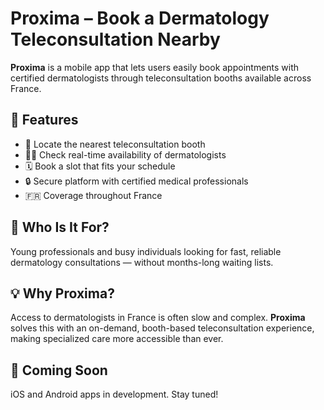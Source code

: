 # Proxima – Book a Dermatology Teleconsultation Nearby

**Proxima** is a mobile app that lets users easily book appointments with certified dermatologists through teleconsultation booths available across France.

## 🚀 Features

- 📍 Locate the nearest teleconsultation booth
- 🧑‍⚕️ Check real-time availability of dermatologists
- 🗓️ Book a slot that fits your schedule
- 🔒 Secure platform with certified medical professionals
- 🇫🇷 Coverage throughout France

## 👥 Who Is It For?

Young professionals and busy individuals looking for fast, reliable dermatology consultations — without months-long waiting lists.

## 💡 Why Proxima?

Access to dermatologists in France is often slow and complex. **Proxima** solves this with an on-demand, booth-based teleconsultation experience, making specialized care more accessible than ever.

## 📱 Coming Soon

iOS and Android apps in development. Stay tuned!
